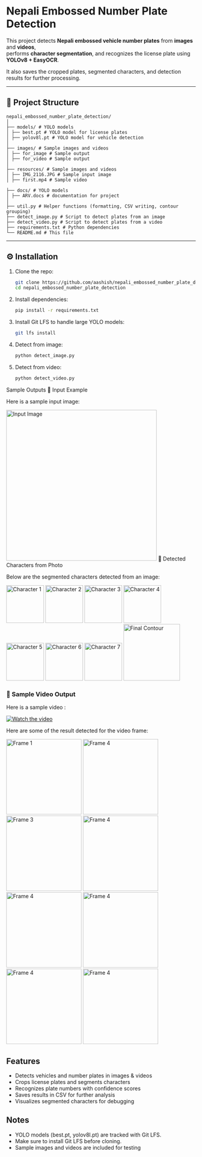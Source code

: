 # Nepali Embossed Number Plate Detection 

This project detects **Nepali embossed vehicle number plates** from **images** and **videos**,  
performs **character segmentation**, and recognizes the license plate using **YOLOv8 + EasyOCR**.

It also saves the cropped plates, segmented characters, and detection results for further processing.

---

## 📂 Project Structure
    nepali_embossed_number_plate_detection/
    │
    ├── models/ # YOLO models
    │ ├── best.pt # YOLO model for license plates
    │ ├── yolov8l.pt # YOLO model for vehicle detection
    │
    ├── images/ # Sample images and videos
    │ ├── for_image # Sample output
    │ ├── for_video # Sample output
    │ 
    ├── resources/ # Sample images and videos
    │ ├── IMG_2116.JPG # Sample input image
    │ ├── first.mp4 # Sample video
    
    ├── docs/ # YOLO models
    │ ├── ARV.docs # documentation for project
    │
    ├── util.py # Helper functions (formatting, CSV writing, contour grouping)
    ├── detect_image.py # Script to detect plates from an image
    ├── detect_video.py # Script to detect plates from a video
    ├── requirements.txt # Python dependencies
    └── README.md # This file


---

## ⚙️ Installation

1. Clone the repo:
    ```bash
    git clone https://github.com/aashish/nepali_embossed_number_plate_detection.git
    cd nepali_embossed_number_plate_detection

2. Install dependencies:
   ```bash
   pip install -r requirements.txt

3. Install Git LFS to handle large YOLO models:
   ```bash
   git lfs install

1. Detect from image:
   ```bash
   python detect_image.py

2. Detect from video:
   ```bash
   python detect_video.py
   
Sample Outputs
🔹 Input Example

Here is a sample input image:

<img src="resources/IMG_2116.JPG" alt="Input Image" width="400"/>
🔹 Detected Characters from Photo

Below are the segmented characters detected from an image:

<p float="left"> <img src="images/for_photo/character_1.png" alt="Character 1" width="100"/> <img src="images/for_photo/character_2.png" alt="Character 2" width="100"/> <img src="images/for_photo/character_3.png" alt="Character 3" width="100"/> <img src="images/for_photo/character_4.png" alt="Character 4" width="100"/> <img src="images/for_photo/character_5.png" alt="Character 5" width="100"/> <img src="images/for_photo/character_6.png" alt="Character 6" width="100"/> <img src="images/for_photo/character_7.png" alt="Character 7" width="100"/> <img src="images/for_photo/detected_character_contoured.png" alt="Final Contour" width="150"/> </p>



### 🎥 Sample Video Output

Here is a sample video :

[![Watch the video](resources/thumbnail.png)](resources/first.mp4)

Here are some of the result detected for the video frame:

<p float="left"> <img src="images/for_video/Figure_11.png" alt="Frame 1" width="200"/> <img src="images/for_video/Figure_12.png" alt="Frame 4" width="200"/> <img src="images/for_video/Figure_13.png" alt="Frame 3" width="200"/> <img src="images/for_video/Figure_14.png" alt="Frame 4" width="200"/> <img src="images/for_video/Figure_15.png" alt="Frame 4" width="200"/> <img src="images/for_video/Figure_16.png" alt="Frame 4" width="200"/> <img src="images/for_video/Figure_17.png" alt="Frame 4" width="200"/> <img src="images/for_video/Figure_18.png" alt="Frame 4" width="200"/> </p></p></p>  

## Features

- Detects vehicles and number plates in images & videos
- Crops license plates and segments characters
- Recognizes plate numbers with confidence scores
- Saves results in CSV for further analysis
- Visualizes segmented characters for debugging


## Notes

- YOLO models (best.pt, yolov8l.pt) are tracked with Git LFS.
- Make sure to install Git LFS before cloning.
- Sample images and videos are included for testing






























